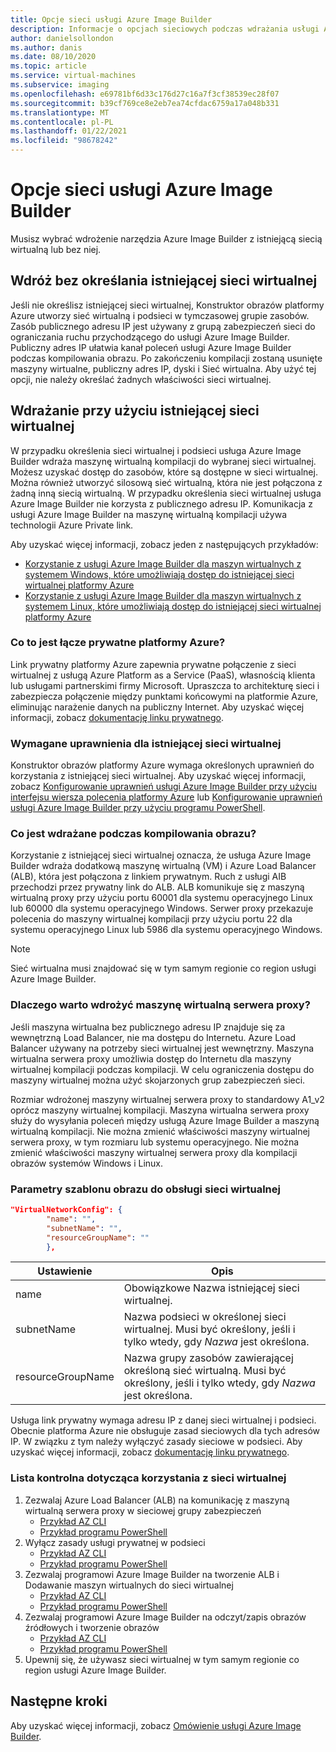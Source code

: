 ```yaml
---
title: Opcje sieci usługi Azure Image Builder
description: Informacje o opcjach sieciowych podczas wdrażania usługi Azure VM Image Builder
author: danielsollondon
ms.author: danis
ms.date: 08/10/2020
ms.topic: article
ms.service: virtual-machines
ms.subservice: imaging
ms.openlocfilehash: e69781bf6d33c176d27c16a7f3cf38539ec28f07
ms.sourcegitcommit: b39cf769ce8e2eb7ea74cfdac6759a17a048b331
ms.translationtype: MT
ms.contentlocale: pl-PL
ms.lasthandoff: 01/22/2021
ms.locfileid: "98678242"
---
```

# <a name="azure-image-builder-service-networking-options"></a>Opcje sieci usługi Azure Image Builder

Musisz wybrać wdrożenie narzędzia Azure Image Builder z istniejącą siecią wirtualną lub bez niej.

## <a name="deploy-without-specifying-an-existing-vnet"></a>Wdróż bez określania istniejącej sieci wirtualnej

Jeśli nie określisz istniejącej sieci wirtualnej, Konstruktor obrazów platformy Azure utworzy sieć wirtualną i podsieci w tymczasowej grupie zasobów. Zasób publicznego adresu IP jest używany z grupą zabezpieczeń sieci do ograniczania ruchu przychodzącego do usługi Azure Image Builder. Publiczny adres IP ułatwia kanał poleceń usługi Azure Image Builder podczas kompilowania obrazu. Po zakończeniu kompilacji zostaną usunięte maszyny wirtualne, publiczny adres IP, dyski i Sieć wirtualna. Aby użyć tej opcji, nie należy określać żadnych właściwości sieci wirtualnej.

## <a name="deploy-using-an-existing-vnet"></a>Wdrażanie przy użyciu istniejącej sieci wirtualnej

W przypadku określenia sieci wirtualnej i podsieci usługa Azure Image Builder wdraża maszynę wirtualną kompilacji do wybranej sieci wirtualnej. Możesz uzyskać dostęp do zasobów, które są dostępne w sieci wirtualnej. Można również utworzyć silosową sieć wirtualną, która nie jest połączona z żadną inną siecią wirtualną. W przypadku określenia sieci wirtualnej usługa Azure Image Builder nie korzysta z publicznego adresu IP. Komunikacja z usługi Azure Image Builder na maszynę wirtualną kompilacji używa technologii Azure Private link.

Aby uzyskać więcej informacji, zobacz jeden z następujących przykładów:

* [Korzystanie z usługi Azure Image Builder dla maszyn wirtualnych z systemem Windows, które umożliwiają dostęp do istniejącej sieci wirtualnej platformy Azure](../windows/image-builder-vnet.md)
* [Korzystanie z usługi Azure Image Builder dla maszyn wirtualnych z systemem Linux, które umożliwiają dostęp do istniejącej sieci wirtualnej platformy Azure](image-builder-vnet.md)

### <a name="what-is-azure-private-link"></a>Co to jest łącze prywatne platformy Azure?

Link prywatny platformy Azure zapewnia prywatne połączenie z sieci wirtualnej z usługą Azure Platform as a Service (PaaS), własnością klienta lub usługami partnerskimi firmy Microsoft. Upraszcza to architekturę sieci i zabezpiecza połączenie między punktami końcowymi na platformie Azure, eliminując narażenie danych na publiczny Internet. Aby uzyskać więcej informacji, zobacz [dokumentację linku prywatnego](../../private-link/index.yml).

### <a name="required-permissions-for-an-existing-vnet"></a>Wymagane uprawnienia dla istniejącej sieci wirtualnej

Konstruktor obrazów platformy Azure wymaga określonych uprawnień do korzystania z istniejącej sieci wirtualnej. Aby uzyskać więcej informacji, zobacz [Konfigurowanie uprawnień usługi Azure Image Builder przy użyciu interfejsu wiersza polecenia platformy Azure](image-builder-permissions-cli.md) lub [Konfigurowanie uprawnień usługi Azure Image Builder przy użyciu programu PowerShell](image-builder-permissions-powershell.md).

### <a name="what-is-deployed-during-an-image-build"></a>Co jest wdrażane podczas kompilowania obrazu?

Korzystanie z istniejącej sieci wirtualnej oznacza, że usługa Azure Image Builder wdraża dodatkową maszynę wirtualną (VM) i Azure Load Balancer (ALB), która jest połączona z linkiem prywatnym. Ruch z usługi AIB przechodzi przez prywatny link do ALB. ALB komunikuje się z maszyną wirtualną proxy przy użyciu portu 60001 dla systemu operacyjnego Linux lub 60000 dla systemu operacyjnego Windows. Serwer proxy przekazuje polecenia do maszyny wirtualnej kompilacji przy użyciu portu 22 dla systemu operacyjnego Linux lub 5986 dla systemu operacyjnego Windows.

> [!NOTE]
> Sieć wirtualna musi znajdować się w tym samym regionie co region usługi Azure Image Builder.
> 

### <a name="why-deploy-a-proxy-vm"></a>Dlaczego warto wdrożyć maszynę wirtualną serwera proxy?

Jeśli maszyna wirtualna bez publicznego adresu IP znajduje się za wewnętrzną Load Balancer, nie ma dostępu do Internetu. Azure Load Balancer używany na potrzeby sieci wirtualnej jest wewnętrzny. Maszyna wirtualna serwera proxy umożliwia dostęp do Internetu dla maszyny wirtualnej kompilacji podczas kompilacji. W celu ograniczenia dostępu do maszyny wirtualnej można użyć skojarzonych grup zabezpieczeń sieci.

Rozmiar wdrożonej maszyny wirtualnej serwera proxy to standardowy A1_v2 oprócz maszyny wirtualnej kompilacji. Maszyna wirtualna serwera proxy służy do wysyłania poleceń między usługą Azure Image Builder a maszyną wirtualną kompilacji. Nie można zmienić właściwości maszyny wirtualnej serwera proxy, w tym rozmiaru lub systemu operacyjnego. Nie można zmienić właściwości maszyny wirtualnej serwera proxy dla kompilacji obrazów systemów Windows i Linux.

### <a name="image-template-parameters-to-support-vnet"></a>Parametry szablonu obrazu do obsługi sieci wirtualnej
```json
"VirtualNetworkConfig": {
        "name": "",
        "subnetName": "",
        "resourceGroupName": ""
        },
```

| Ustawienie | Opis |
|---------|---------|
| name | Obowiązkowe Nazwa istniejącej sieci wirtualnej. |
| subnetName | Nazwa podsieci w określonej sieci wirtualnej. Musi być określony, jeśli i tylko wtedy, gdy *Nazwa* jest określona. |
| resourceGroupName | Nazwa grupy zasobów zawierającej określoną sieć wirtualną. Musi być określony, jeśli i tylko wtedy, gdy *Nazwa* jest określona. |

Usługa link prywatny wymaga adresu IP z danej sieci wirtualnej i podsieci. Obecnie platforma Azure nie obsługuje zasad sieciowych dla tych adresów IP. W związku z tym należy wyłączyć zasady sieciowe w podsieci. Aby uzyskać więcej informacji, zobacz [dokumentację linku prywatnego](../../private-link/index.yml).

### <a name="checklist-for-using-your-vnet"></a>Lista kontrolna dotycząca korzystania z sieci wirtualnej

1. Zezwalaj Azure Load Balancer (ALB) na komunikację z maszyną wirtualną serwera proxy w sieciowej grupy zabezpieczeń
    * [Przykład AZ CLI](image-builder-vnet.md#add-network-security-group-rule)
    * [Przykład programu PowerShell](../windows/image-builder-vnet.md#add-network-security-group-rule)
2. Wyłącz zasady usługi prywatnej w podsieci
    * [Przykład AZ CLI](image-builder-vnet.md#disable-private-service-policy-on-subnet)
    * [Przykład programu PowerShell](../windows/image-builder-vnet.md#disable-private-service-policy-on-subnet)
3. Zezwalaj programowi Azure Image Builder na tworzenie ALB i Dodawanie maszyn wirtualnych do sieci wirtualnej
    * [Przykład AZ CLI](image-builder-permissions-cli.md#existing-vnet-azure-role-example)
    * [Przykład programu PowerShell](image-builder-permissions-powershell.md#permission-to-customize-images-on-your-vnets)
4. Zezwalaj programowi Azure Image Builder na odczyt/zapis obrazów źródłowych i tworzenie obrazów
    * [Przykład AZ CLI](image-builder-permissions-cli.md#custom-image-azure-role-example)
    * [Przykład programu PowerShell](image-builder-permissions-powershell.md#custom-image-azure-role-example)
5. Upewnij się, że używasz sieci wirtualnej w tym samym regionie co region usługi Azure Image Builder.


## <a name="next-steps"></a>Następne kroki

Aby uzyskać więcej informacji, zobacz [Omówienie usługi Azure Image Builder](../image-builder-overview.md).